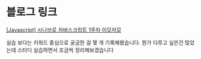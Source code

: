 # 블로그 링크

[[Javascript] 시나브로 자바스크립트 1주차 이모저모](https://www.devunpacker.com/blog/javascript-sinabro-js-week-1)

실습 보다는 키워드 중심으로 궁금한 걸 몇 개 기록해봤습니다.
뭔가 다루고 싶은건 많았는데 스터디 실습하면서 조금씩 정리해보겠습니다
